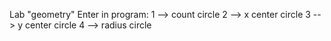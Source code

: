Lab "geometry"
Enter in program:
1 --> count circle
2 --> x center circle
3 --> y center circle
4 --> radius circle
